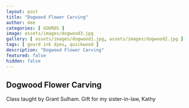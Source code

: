 ```yaml
---
layout: post
title: "Dogwood Flower Carving"
author: dee
categories: [ GOURDS ]
image: assets/images/dogwood3.jpg
gallery: [ assets/images/dogwood1.jpg, assets/images/dogwood2.jpg ]
tags: [ gourd ink dyes, quickwood ]
description: "Dogwood Flower Carving"
featured: false
hidden: false
---
```


## Dogwood Flower Carving

Class taught by Grant Sulham.
Gift for my sister-in-law, Kathy
